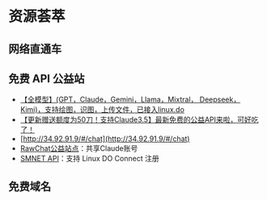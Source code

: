 # 资源荟萃

## 网络直通车

## 免费 API 公益站

- [【全模型】(GPT，Claude，Gemini，Llama，Mixtral， Deepseek，Kimi)，支持绘图，识图，上传文件，已接入linux.do](https://linux.do/t/topic/169533)
- [【更新赠送额度为50刀！支持Claude3.5】最新免费的公益API来啦，可好吃了！](https://linux.do/t/topic/191320)
- [http://34.92.91.9/#/chat](http://34.92.91.9/#/chat)
- [RawChat公益站点](https://kelaode.ai/)：共享Claude账号
- [SMNET API](https://api.smnet.asia/)：支持 Linux DO Connect 注册

## 免费域名
